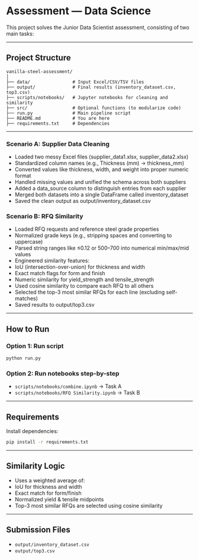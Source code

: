 
# Assessment — Data Science

This project solves the Junior Data Scientist assessment, consisting of two main tasks:

---

## Project Structure

```
vanilla-steel-assessment/
│
├── data/                # Input Excel/CSV/TSV files
├── output/              # Final results (inventory_dataset.csv, top3.csv)
├── scripts/notebooks/   # Jupyter notebooks for cleaning and similarity
├── src/                 # Optional functions (to modularize code)
├── run.py               # Main pipeline script
├── README.md            # You are here
├── requirements.txt     # Dependencies
```

---

### Scenario A: Supplier Data Cleaning

- Loaded two messy Excel files (supplier_data1.xlsx, supplier_data2.xlsx)
- Standardized column names (e.g., Thickness (mm) → thickness_mm)
- Converted values like thickness, width, and weight into proper numeric format
- Handled missing values and unified the schema across both suppliers
- Added a data_source column to distinguish entries from each supplier
- Merged both datasets into a single DataFrame called inventory_dataset
- Saved the clean output as output/inventory_dataset.csv

### Scenario B: RFQ Similarity

- Loaded RFQ requests and reference steel grade properties
- Normalized grade keys (e.g., stripping spaces and converting to uppercase)
- Parsed string ranges like ≤0.12 or 500–700 into numerical min/max/mid values
- Engineered similarity features:
- IoU (intersection-over-union) for thickness and width
- Exact match flags for form and finish
- Numeric similarity for yield_strength and tensile_strength
- Used cosine similarity to compare each RFQ to all others
- Selected the top-3 most similar RFQs for each line (excluding self-matches)
- Saved results to output/top3.csv

---

## How to Run

### Option 1: Run script

```bash
python run.py
```

###  Option 2: Run notebooks step-by-step

- `scripts/notebooks/combine.ipynb` → Task A
- `scripts/notebooks/RFQ Similarity.ipynb` → Task B

---

## Requirements

Install dependencies:

```bash
pip install -r requirements.txt
```

---

## Similarity Logic

  - Uses a weighted average of:
  - IoU for thickness and width
  - Exact match for form/finish
  - Normalized yield & tensile midpoints
  - Top-3 most similar RFQs are selected using cosine similarity

---

## Submission Files

- `output/inventory_dataset.csv`
- `output/top3.csv`
